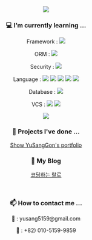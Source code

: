 
<div align="center">
  <img src="https://capsule-render.vercel.app/api?type=waving&color=d9ead3&height=300&section=header&text=YuSangGon's%20Profile&desc=Hopefully%20Desire%20Back-End%20Developer&fontSize=40&descSize=15&fontAlignY=40" />

  <br>
  <h3> 💻 I’m currently learning ... </h3> 
    <p> Framework : <img src="https://img.shields.io/badge/Spring-6DB33F?style=flat-sqare&logo=spring&logoColor=white"></p>
    <p> ORM : <img src="https://img.shields.io/badge/Spring_Data_Jpa-6DB33F?style=flat-sqare&logo=spring&logoColor=white"></p>
    <p> Security : <img src="https://img.shields.io/badge/Spring_Security-6DB33F?style=flat-sqare&logo=Spring-Security&logoColor=white"></p>
    <p> Language : <img src="https://img.shields.io/badge/Java-ED8B00?style=flat-sqare&logo=openjdk&logoColor=white"> <img src="https://img.shields.io/badge/JavaScript-F7DF1E?style=flat-sqare&logo=JavaScript&logoColor=white"> <img src="https://img.shields.io/badge/jQuery-0769AD?style=flat-sqare&logo=jquery&logoColor=white"> <img src="https://img.shields.io/badge/CSS3-1572B6?style=flat-sqare&logo=css3&logoColor=white"> <img src="https://img.shields.io/badge/HTML5-E34F26?style=flat-sqare&logo=html5&logoColor=white"></p>
    <p> Database : <img src="https://img.shields.io/badge/MySQL-005C84?style=flat-sqare&logo=mysql&logoColor=white"></p>
    <p> VCS : <img src="https://img.shields.io/badge/GIT-E44C30?style=flat-sqare&logo=git&logoColor=white"> <img src="https://img.shields.io/badge/GitHub-100000?style=flat-sqare&logo=github&logoColor=white"></p>

  <img src="https://github-readme-stats.vercel.app/api/top-langs/?username=YuSangGon&theme=blue-gree">

  <br>
  <h3> 📝 Projects I've done ... </h3>
  <a href="https://github.com/YuSangGon/portfolio">Show YuSangGon's portfolio</a>

  <br>
  <h3> 📓 My Blog </h3>
    <p>
      <a href="https://codingralro.tistory.com">코딩하는 랄로</a>
    </p>

  <br>
  <h3> 📫 How to contact me ... </h3>
    <p>📧 : yusang5159@gmail.com</p>
    <p>📱 : +82) 010-5159-9859</p>

</div>
